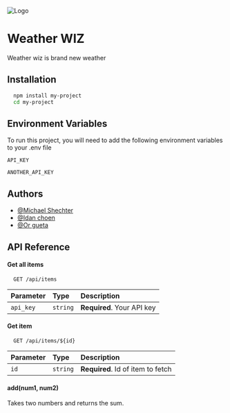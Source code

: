 
![Logo](https://dev-to-uploads.s3.amazonaws.com/uploads/articles/th5xamgrr6se0x5ro4g6.png)


# Weather WIZ
Weather wiz  is  brand new weather




## Installation



```bash
  npm install my-project
  cd my-project
```
    
## Environment Variables

To run this project, you will need to add the following environment variables to your .env file

`API_KEY`

`ANOTHER_API_KEY`



## Authors

- [@Michael Shechter](https://github.com/MichaelShechter)
- [@Idan choen](https://github.com/MichaelShechter)
- [@Or gueta](https://github.com/MichaelShechter)


## API Reference

#### Get all items

```http
  GET /api/items
```

| Parameter | Type     | Description                |
| :-------- | :------- | :------------------------- |
| `api_key` | `string` | **Required**. Your API key |

#### Get item

```http
  GET /api/items/${id}
```

| Parameter | Type     | Description                       |
| :-------- | :------- | :-------------------------------- |
| `id`      | `string` | **Required**. Id of item to fetch |

#### add(num1, num2)

Takes two numbers and returns the sum.

